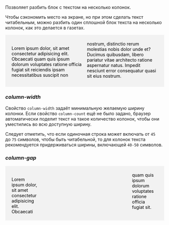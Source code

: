 Позволяет разбить блок с текстом на несколько колонок.

Чтобы сэкономить место на экране, но при этом сделать текст читабельным, можно разбить один сплошной блок текста на несколько колонок, как это делается в газетах.

<div style="
	padding: 20px;
  column-count: 2;
  color: black;
  background-color: rgba(240, 240, 240, 0.85);">
<p>Lorem ipsum dolor, sit amet consectetur adipisicing elit. Obcaecati quam quis ipsum dolorum voluptates ratione officia fugiat sit reiciendis ipsam necessitatibus suscipit non nostrum, distinctio rerum molestias nobis dolor unde et? Ducimus quibusdam, libero pariatur vitae architecto ratione aspernatur natus. Impedit nesciunt error consequatur quasi sit eius nostrum.</p>
</div>

### *column-width*

Свойство `column-width` задаёт минимальную желаемую ширину колонки. 
Если свойство `column-count` ещё не было задано, браузер автоматически поделит текст на такое количество колонок, чтобы они уместились во всю доступную ширину.

Следует отметить, что если одиночная строка может включать от `45` до `75` символов, чтобы быть читабельной, то для колонок текста рекомендуется придерживаться ширины, включающей `40-50` символов.

### *column-gap*

<div style="
	padding: 20px;
	column-gap: 300px;
  column-count: 2;
  color: black;
  background-color: rgba(240, 240, 240, 0.85);">
<p>Lorem ipsum dolor, sit amet consectetur adipisicing elit. Obcaecati quam quis ipsum dolorum voluptates ratione officia fugiat sit.</p>
</div>


